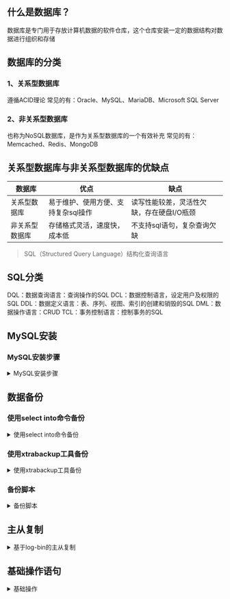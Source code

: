 ## 什么是数据库？

数据库是专门用于存放计算机数据的软件仓库，这个仓库安装一定的数据结构对数据进行组织和存储

## 数据库的分类

### 1、关系型数据库

遵循ACID理论
常见的有：Oracle、MySQL、MariaDB、Microsoft SQL Server

### 2、非关系型数据库

也称为NoSQL数据库，是作为关系型数据库的一个有效补充
常见的有：Memcached、Redis、MongoDB

## 关系型数据库与非关系型数据库的优缺点

| 数据库 | 优点 | 缺点 |
| --- | --- | --- |
| 关系型数据库 | 易于维护、使用方便、支持复杂sql操作 | 读写性能较差，灵活性欠缺，存在硬盘I/O瓶颈 |
| 非关系型数据库 | 存储格式灵活，速度快，成本低 | 不支持sql语句，复杂查询欠缺 |

> SQL（Structured Query Language）结构化查询语言

## SQL分类

DQL：数据查询语言：查询操作的SQL
DCL：数据控制语言，设定用户及权限的SQL
DDL：数据定义语言：表、序列、视图、索引的创建和销毁的SQL
DML：数据操作语言：CRUD
TCL：事务控制语言：控制事务的SQL

## MySQL安装

### MySQL安装步骤

<details>
<summary>MySQL安装步骤</summary>

> 

1.清理环境

```
yum erase mariadb mariadb-server mariadb-libs mariadb-devel -y
```
2.创建用户

```
useradd -r sql -M -s /sbin/nologin
```
3.下载源码

```
wget https://downloads.mysql.com/archives/get/p/23/file/mysql-5.7.26.tar.gz
```

> 二进制安装使用下面的命令（可选），如使用二进制安装，跳过第4，7步

```
wget https://downloads.mysql.com/archives/get/p/23/file/mysql-5.7.26-linux-glibc2.12-x86_64.tar.gz
```
4.安装编译工具

```
yum -y install ncurses ncurses-devel openssl-devel bison gcc gcc-c++ make cmake
```
5.创建MySQL目录

```
mkdir -p /opt/vv/{data,mysql,log}
```
6.解压

```
tar xzvf mysql-5.7.26.tar.gz -C /opt/vv/
```

> 二进制方式安装使用下面的命令解压并移动

```
tar xzvf mysql-5.7.26-linux-glibc2.12-x86_64.tar.gz 
mv mysql-5.7.26-linux-glibc2.12-x86_64/* /opt/vv/mysql
```
7.编译安装

```
cd /opt/vv/mysql-5.7.26/
```

```
cmake . \
-DDOWNLOAD_BOOST=1 \
-DWITH_BOOST=boost/boost_1_59_0/ \
-DCMAKE_INSTALL_PREFIX=/opt/vv/mysql \
-DSYSCONFDIR=/etc \
-DMYSQL_DATADIR=/opt/vv/data \
-DINSTALL_MANDIR=/usr/share/man \
-DMYSQL_TCP_PORT=3306 \
-DMYSQL_UNIX_ADDR=/tmp/mysql.sock \
-DDEFAULT_CHARSET=utf8 \
-DEXTRA_CHARSETS=all \
-DDEFAULT_COLLATION=utf8_general_ci \
-DWITH_READLINE=1 \
-DWITH_SSL=system \
-DWITH_EMBEDDED_SERVER=1 \
-DENABLED_LOCAL_INFILE=1 \
-DWITH_INNOBASE_STORAGE_ENGINE=1
```

> 参数解释：
> -DCMAKE_INSTALL_PREFIX=/opt/liuyh/mysql \   安装目录
> -DSYSCONFDIR=/etc \   配置文件存放 （默认可以不安装配置文件）
> -DMYSQL_DATADIR=/opt/liuyh/data \   数据目录   错误日志文件也会在这个目录
> -DINSTALL_MANDIR=/usr/share/man \     帮助文档
> -DMYSQL_TCP_PORT=3306 \     默认端口
> -DMYSQL_UNIX_ADDR=/tmp/mysql.sock \  sock文件位置，用来做网络通信的，客户端连接服务器的时候用
> -DDEFAULT_CHARSET=utf8 \    默认字符集。字符集的支持，可以调
> -DEXTRA_CHARSETS=all \   扩展的字符集支持所有的
> -DDEFAULT_COLLATION=utf8_general_ci \  支持的
> -DWITH_READLINE=1 \    上下翻历史命令
> -DWITH_SSL=system \    使用私钥和证书登陆（公钥）  可以加密。 适用与长连接。坏处：速度慢
> -DWITH_EMBEDDED_SERVER=1 \   嵌入式数据库
> -DENABLED_LOCAL_INFILE=1 \    从本地倒入数据，不是备份和恢复。
> -DWITH_INNOBASE_STORAGE_ENGINE=1  默认的存储引擎，支持外键

> 如因网络问题boost库无法自动下载，可手动下载后将压缩包移动到 -DWITH_BOOST 参数所指定的目录下。
> 删除 -DDOWNLOAD_BOOST 和 -DWITH_BOOST参数
> **不用解压！！！**

```
make && make install
```
8.创建软连接

```
ln -s /opt/vv/mysql/bin/mysql /usr/bin
```
9.更改创建的文件夹所属用户和所属组

```
chown -R sql:sql /opt/vv/{mysql,data,log}
```
10.配置参数

```
vi /etc/my.cnf
```

填写以下内容

```
[mysqld]
bind-address=0.0.0.0 
port=3306
user=sql 
basedir=/opt/vv/mysql
datadir=/opt/vv/data/mysql 
socket=/tmp/mysql.sock 
log-error=/opt/vv/data/mysql/mysql.err
pid-file=/opt/vv/data/mysql/mysql.pid
#character config
character_set_server=utf8mb4
symbolic-links=0
plugin-load=validate_password.so
validate-password=ON
```
11.初始化MySQL

> 进入MySQL的bin目录

```
./mysqld --defaults-file=/etc/my.cnf --basedir=/opt/vv/mysql/ --datadir=/opt/vv/data/mysql/ --user=sql --initialize
```
12.查看临时密码

```
cat /opt/vv/data/mysql/mysql.err
```
13.启动MySQL前先开放权限

```
cp /opt/vv/mysql/support-files/mysql.server /etc/init.d/mysqld
```

```
chown 777 /etc/my.cnf
```

```
chmod +x /etc/init.d/mysqld
```
14.启动MySQL

```
service mysqld start
```

> 关闭：service mysqld stop
> 15.登录MySQL修改密码

```
set password = password('AGLAREvv.1');
```
16.开启远程连接

```
use mysql
```

```
update user set Host='%' where user = "root";
```

```
flush privileges;
```
17.设置MySQL开机自启

```
chkconfig --add mysqld
```

**至此完成**

</details>

## 数据备份

### 使用select into命令备份

<details>
<summary>使用select into命令备份</summary>

> 

> select into是sql中的一个基础命令，可以完成数据备份，但是由于十分简陋，只能适用于临时的数据备份

1、查看权限

```
show variables like '%secure%';
```

> secure_file_priv为NULL表示当前不可用select into进行备份

2、进入进入/etc/my.cnf，添加配置

```
secure-file-priv=/tmp
```
3、重启MySQL，重新查看权限，value值为/tmp/表示只能备份在此目录下。
4、执行select into命令

```
select * from t_user into outfile '/tmp/user.txt'
```

> 语法：select 语句 into outfile '目标文件'
> 将select的查询结果数据储存到/tmp/user.txt

5、恢复数据

```
load data infile '/tmp/user.txt' into table t_user;
```

**至此完成**

</details>

### 使用xtrabackup工具备份

<details>
<summary>使用xtrabackup工具备份</summary>

> 

1.下载

```
wget https://www.percona.com/downloads/XtraBackup/Percona-XtraBackup-2.4.9/binary/redhat/6/x86_64/Percona-XtraBackup-2.4.9-ra467167cdd4-el6-x86_64-bundle.tar
```

2.解压

```
tar xvf Percona-XtraBackup-2.4.9-ra467167cdd4-el6-x86_64-bundle.tar
```

3.安装

```
yum install  percona-xtrabackup-24-2.4.9-1.el6.x86\_64.rpm -y
```

**安装至此完成**

### 三种备份方式

#### 1-1.完整备份

##### 创建备份

1. 创建备份目录

```
mkdir /xtrabackup/full -p
```

2. 执行备份命令

```
innobackupex --user=root --password='AGLAREvv.1' -S /tmp/mysql.sock  /xtrabackup/full
```

> --user: 数据库登陆用户名
> --password: 密码
> -S :数据库套接文件地址，在/etc/my.cnf的socket中获取

##### 恢复备份

1. 关闭数据库
2. 删除数据库所有数据
3. 重演数据

```
innobackupex --apply-log /xtrabackup/full/2021-11-17_00-37-48
```
4. 恢复数据

```
innobackupex --copy-back /xtrabackup/full/2021-11-17_00-37-48
```
5. 查看数据库储存位置是否有数据文件
6. 设置权限，将恢复后的文件权限设置为MySQL数据的拥有者可执行权限

```
chown -R sql:sql /opt/vv/data/mysql/*
```
7. 启动数据库

#### 1-2.增量备份

##### 创建备份

1. 先创建完整备份
2. 修改数据库数据
3. 创建增量备份

```
innobackupex --user=root --password='AGLAREvv.1' -S /tmp/mysql.sock --incremental /xtrabackup/full --incremental-basedir=/xtrabackup/full/2023-11-17_15-57-12
```

> --incremental：指定增量备份生成位置
> --incremental-basedir：指定以哪个备份为基础做增量备份，注意：所选备份应为一个完整备份或增量备份

##### 恢复备份

1. 关闭数据库
2. 删除数据库所有数据
3. 重演数据

```
innobackupex --apply-log --redo-only /xtrabackup/full/2021-11-17_15-57-12
```
4. 整合数据

```
innobackupex --apply-log --redo-only /xtrabackup/full/2021-11-17_15-57-12 --incremental-dir=/xtrabackup/full/2021-11-17_16-01-25
```

> 前面的是完整备份，后面的是增量备份

5. 恢复数据，所有数据都在完整备份中，恢复完整备份即可

```
innobackupex --copy-back /xtrabackup/full/2021-11-17_15-57-12
```
6. 设置权限

```
chown -R sql:sql /opt/vv/data/mysql/*
```
7. 启动数据库，查看数据

#### 1-3.逻辑备份

使用mysqldump工具，是MySQL自带的逻辑备份工具

> 本身为客户端工具:
> 远程备份语法: # mysqldump  -h 服务器  -u用户名  -p密码  数据库名  > 备份文件.sql
> 本地备份语法: # mysqldump  -u用户名  -p密码   数据库名  > 备份文件.sql

1. 创建备份目录

```
mkdir /mysql_backup
```
2. 备份当前数据库所有数据

> 执行MySQL安装目录下bin目录中的mysqldump

```
mysqldump -u root -p -A > /mysql_backup/all.sql
```

> 参数解释：
> -A, --all-databases #备份所有库
> -B, --databases  #备份多个数据库
> --tables：指定表
> -F, --flush-logs #备份之前刷新binlog日志
> --default-character-set #指定导出数据时采用何种字符集，如果数据表不是采用默认的latin1字符集的话，那么导出时必须指定该选项，否则再次导入数据后将产生乱码问题。
> --no-data，-d #不导出任何数据，只导出数据库表结构。
> --lock-tables #备份前，锁定所有数据库表
> --single-transaction #保证数据的一致性和服务的可用性
> -f, --force #即使在一个表导出期间得到一个SQL错误，继续。
> 着重强调：
> 使用 mysqldump 备份数据库时避免锁表:
> 对一个正在运行的数据库进行备份请慎重，尽量不要在数据库开放服务时备份，如果一定要在服务运行期间备份，可以选择添加 --single-transaction选项，
> 类似执行： mysqldump --single-transaction -u root -p dbname > mysql.sql
> 3. 查看是否生成文件

**至此完成**

</details>

### 备份脚本
<details>
<summary>备份脚本</summary>

>

```
#!/bin/bash

# 配置项
BACKUP_DIR="/backup/mysql"   # 备份文件存放路径
MYSQL_USER="backup_user"     # MySQL 备份用户
MYSQL_PASSWORD="your_password"  # MySQL 备份用户的密码
MYSQL_HOST="localhost"       # MySQL 主机地址
MYSQL_PORT="3306"            # MySQL 端口
RETENTION_DAYS=30             # 备份保留天数，自动删除超过保留天数的备份

# 获取当前日期
DATE=$(date +"%Y-%m-%d")

# 创建备份目录（如果不存在）
mkdir -p "$BACKUP_DIR/$DATE"

# 备份所有数据库
echo "开始备份MySQL: $DATE"

databases=$(mysql -u$MYSQL_USER -p$MYSQL_PASSWORD -h$MYSQL_HOST -P$MYSQL_PORT -e "SHOW DATABASES;" | grep -Ev "(Database|information_schema|performance_schema|mysql|sys)")

for db in $databases; do
    echo "备份数据库: $db"
    mysqldump -u$MYSQL_USER -p$MYSQL_PASSWORD -h$MYSQL_HOST -P$MYSQL_PORT --databases "$db" > "$BACKUP_DIR/$DATE/$db.sql"
    if [ $? -eq 0 ]; then
        echo "备份数据库 $db 完成."
    else
        echo "Error: 备份数据库 $db 失败！"
    fi
done

# 压缩备份目录
tar -czf "$BACKUP_DIR/$DATE.tar.gz" -C "$BACKUP_DIR" "$DATE"
rm -rf "$BACKUP_DIR/$DATE"

echo "备份数据完成压缩"

# 删除过期备份
find "$BACKUP_DIR" -name "*.tar.gz" -type f -mtime +$RETENTION_DAYS -exec rm {} \;
echo "旧备份已保留超过 $RETENTION_DAYS 天，将被删除."

echo "MySQL备份完成: $DATE"
```
</details>

## 主从复制

<details>
<summary>基于log-bin的主从复制</summary>

> 

1. 主库创建用户并赋予权限

```
grant replication  slave,reload,super on *.*  to 'testslave'@'192.168.209.%' identified by 'AGLAREvv.1';
```

> replication slave：拥有此权限可以查看从服务器，从主服务器读取二进制日志。
> super权限：允许用户使用修改全局变量的SET语句以及CHANGE  MASTER语句
> reload权限：必须拥有reload权限，才可以执行flush  [tables | logs | privileges]

 2. 主库修改配置文件/etc/my.cnf，添加配置

```
log-bin=/opt/vv/log/master.log
server-id=124
```
3. 重启数据库
4. 进入数据库查看状态

```
show master status\G;
```

> 关注file和position两条信息，从库配置时使用

 5. 从库配置文件添加

```
server-id=126
```

> server-id 要唯一

6. 重启数据库
7. 进入数据库，执行命令

> 可先执行 show slave status\G 命令查看监听状态（默认未开启监听）

```
CHANGE MASTER TO
MASTER_HOST='192.168.209.124',   #主库ip
MASTER_USER='testSlave',         #主库用户名
MASTER_PASSWORD='AGLAREvv.1',        #主库密码
MASTER_LOG_FILE='master.000002',    #主库配置文件
MASTER_LOG_POS=154;              #主库日志偏移量
```
 8. 开启监听

```
start slave;
```
9. 查看监听状态

```
show slave status\G;
```

> Slave_IO_Running 和 Slave_SQL_Running 参数都为yes表示配置成功，如果失败 Last_Error 参数会显示错误信息

**至此完成**

</details>

## 基础操作语句

<details>
<summary>基础操作</summary>

> 

##### 数据库的创建和销毁-语法

```
create database [if not exists] 数据库名 [default charset 字符集]
drop database [if exists] 数据库名;
```

##### 表的创建和销毁-语法

```
create table [if not exists] 表名( 字段名 数据类型  [约束],  ... );
drop table [if exists] 表名;
```

##### 添加数据-语法

```
insert into 表名(列名,列名，列名,...) values(值，值，值，...);
```

##### 删除数据-语法

```
delete from 表名 [where 条件];
```

> 表截断：truncate table 表名;//删除表中所有数据
> 表截断：直接在物理空间中，将保存数据的空间截断，效率更高
> delete from 表：一行一行的删除，效率比较低。

##### 更改数据-语法

```
update 表名 set 列名 = 新值,列名=新值, ... [where 条件];
```

## 事务

开启：begin
成功：commit
失败：rollback

#### 事务的特点

| 英文名 | 中文名 | 特点 |
| --- | --- | --- |
| Atomicity | 原子性 | 保证多条SQL要么同时成功，要么同时失败。 |
| Consistency | 一致性 | 事务执行前后，数据的状态是一致的。 |
| Isolation | 隔离性 | 并发访问相同数据时，不同用户是否可以看到另外一个用户未提交的数据。oracle默认只能看到提交后的。 |
| Durability | 持久性 | 一个事务一旦提交，它对数据库中数据的改变就是永久性的，接下来即使数据库发生故障也不应该对其有任何影响 。 |

## 视图的创建、使用和销毁-语法

```
create view 视图名  as  查询SQL;
select 列，列,... from 视图名 [where 条件] ...
drop view 视图名;
```

> 视图本=本质上是一个复杂的查询SQL
> 视图只能提升开发效率，不能提升查询效率
> 视图本身不是表，不存储数据
> 视图本身可用于屏蔽底层表的机密列

## 索引的创建和销毁-语法

##### 普通索引

```
创建：
ALTER TABLE student3 ADD INDEX nameIndex(name(50));
alter table 表名 add index 索引名(字段名）
删除：
ALTER TABLE student2 DROP INDEX nameIndex;
alter table 表名 DROP  index 索引名
```

##### 唯一索引

```
创建：
ALTER TABLE student3 ADD UNIQUE INDEX nameIndex(name(50));
alter table 表名 add unique index 索引名(字段名）
删除同普通索引
```

##### 主键索引

```
创建：
ALTER TABLE student7 ADD PRIMARY KEY (id);
alter table 表名 add PRIMARY KEY (字段名）
删除：
ALTER TABLE student7 DROP PRIMARY KEY;
alter table 表名 drop primary key
```

##### 查看索引

```
show index from tab_name;
```

## 慢查询

#### 命令开启（数据库重启失效）

查询是否开启

```
show variables like "%slow%";
```

查询慢查询阈值时间

```
show variables like "%long%";
```

修改阈值时间

```
set global long_query_time=2;
```

开启慢查询

```
set global slow_query_log='ON';
```

#### 配置文件开启（永久生效）

##### 打开配置文件/etc/my.cnf，添加配置

```
slow_query_log=1  #设置开启慢查询 值可以为1也可以为ON
slow_query_log_file=/opt/vv/log/mysql/mysql-slow.log  #设置慢查询日志位置,保证数据库所在用户拥有该位置权限
long_query_time=2  #设置慢查询阈值时间，单位s
```

## 权限管理

##### 赋予权限

grant 权限名 on 库名.表名 to 用户名@'登录地址限制' identified by '新的密码'；

```
grant select on test.user to gsc@'%' identfied by '111111';
将对test库中的user表的查询权限授予gsc,并设置gsc可在任意主机登录，并且密码改为111111
```

##### 回收权限

```
revoke 权限名 on 库名.表明 from 用户名;
```

> 被回收的权限必须存在，否则会出错
> 整个数据库，使用 ON datebase.*；
> 特定的表：使用 ON datebase.table；
</details>